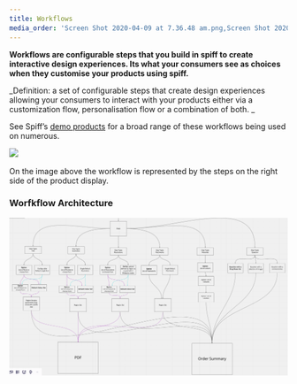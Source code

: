 ```yaml
---
title: Workflows
media_order: 'Screen Shot 2020-04-09 at 7.36.48 am.png,Screen Shot 2020-04-09 at 10.31.38 am.png'
---
```


**Workflows are configurable steps that you build in spiff to create interactive design experiences. Its what your consumers see as choices when they customise your products using spiff.**  

_Definition: a set of configurable steps that create design experiences allowing your consumers to interact with your products either via a customization flow, personalisation flow or a combination of both. _

See Spiff’s [demo products](https://demo.spiff.com.au/?target=_blank) for a broad range of these workflows being used on numerous.

![](https://help.spiff.com.au/user/pages/03.Spiff-Concepts/03.workflows/Screen%20Shot%202020-04-09%20at%207.36.48%20am.png?=100)  

On the image above the workflow is represented by the steps on the right side of the product display. 

### Worfkflow Architecture 
![](Screen%20Shot%202020-04-09%20at%2010.31.38%20am.png)

